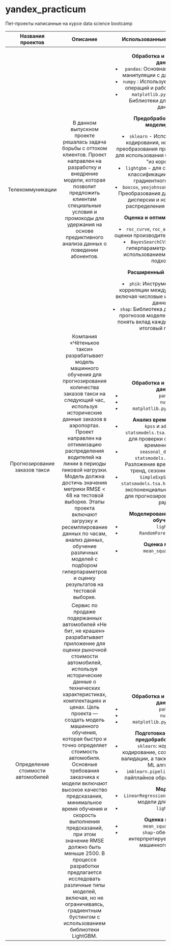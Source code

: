 # yandex_practicum
Пет-проекты написанные на курсе data science bootcamp

| Названия проектов | Описание | Использованные инструменты |
| :--------------------: | :---------------------: |:---------------------------:|
| Телекоммуникации | В данном выпускном проекте решалась задача борьбы с оттоком клиентов. Проект направлен на разработку и внедрение модели, которая позволит предложить клиентам специальные условия и промокоды для удержания на основе предиктивного анализа данных о поведении абонентов. | <ul>**Обработка и визуализация данных**: <li>`pandas`: Основная библиотека для манипуляции с данными и анализа.</li> <li>`numpy` : Используется для числовых операций и работы с массивами. </li> <li> `matplotlib.pyplot` и `seaborn`: Библиотеки для визуализации данных </li> </ul> <ul>**Предобработка данных и моделирование:**</ul> <li>`sklearn` - Использовался для кодирования, нормализации, преобразования признаков, а так же для использования базовых моделей "из коробки"</li><li> `lightgbm` - для создания модели классификации с помощью градиентного бустинга</li><li>  `boxcox`, `yeojohnson` (из `scipy.stats`): Преобразования для стабилизации дисперсии и нормализации распределения переменных.</li><ul>**Оценка и оптимизация моделей:**</ul> <li> `roc_curve`, `roc_auc`: Метрики для оценки производительности моделей.</li> <li>`BayesSearchCV`: Оптимизация гиперпараметров моделей с использованием байесовского подхода.</li> <ul>**Расширенный анализ данных:** </ul> <li>`phik`: Инструмент для оценки корреляции между переменными, включая числовые и категориальные данные. </li><li>`shap`: Библиотека для интерпретации прогнозов моделей, позволяющая понять вклад каждой переменной в итоговый прогноз.</li>|
|Прогнозирование заказов такси|Компания «Чётенькое такси» разрабатывает модель машинного обучения для прогнозирования количества заказов такси на следующий час, используя исторические данные заказов в аэропортах. Проект направлен на оптимизацию распределения водителей на линии в периоды пиковой нагрузки. Модель должна достичь значения метрики RMSE < 48 на тестовой выборке. Этапы проекта включают загрузку и ресемплирование данных по часам, анализ данных, обучение различных моделей с подбором гиперпараметров и оценку результатов на тестовой выборке.|<ul>**Обработка и визуализация данных**: <li>`pandas`</li> <li>`numpy` </li> <li> `matplotlib.pyplot` и `seaborn`</li> </ul> <ul>**Анализ временных рядов:** <li>`kpss` и `adfuller` из `statsmodels.tsa.stattools`: Тесты для проверки стационарности временных рядов</li> <li>`seasonal_decompose` из `statsmodels.tsa.seasonal`: Разложение временных рядов на тренд, сезонность и остаток. </li> <li> `SimpleExpSmoothing` из `statsmodels.tsa.holtwinters`:Модель экспоненциального сглаживания для прогнозирования временных рядов.</li> </ul> <ul>**Моделирование и машинное обучение:**: <li>`lightgbm`</li> <li>`RandomForestRegressor` </li> </ul> <ul>**Оценка моделей:**: <li>`mean_squared_error`</li> </ul>|
|Определение стоимости автомобилей|Сервис по продаже подержанных автомобилей «Не бит, не крашен» разрабатывает приложение для оценки рыночной стоимости автомобилей, используя исторические данные о технических характеристиках, комплектациях и ценах. Цель проекта — создать модель машинного обучения, которая быстро и точно определяет стоимость автомобиля. Основные требования заказчика к модели включают высокое качество предсказания, минимальное время обучения и скорость выполнения предсказаний, при этом значение RMSE должно быть меньше 2500. В процессе разработки предлагается исследовать различные типы моделей, включая, но не ограничиваясь, градиентным бустингом с использованием библиотеки LightGBM.|<ul>**Обработка и визуализация данных**: <li>`pandas`</li> <li>`numpy` </li> <li> `matplotlib.pyplot` и `seaborn`</li> </ul><ul>**Подготовка признаков и предобработка данных**: <li>`sklearn`: нормализация, кодирование, создания GroupKFold валидации, а также предоставления ML алгоритмов  </li> <li>`imblearn.pipeline`: для создания пайплайнов обработки-обучения </li> </ul> <ul>**Модели**: <li>`LinearRegression`, `Ridge`: Линейные модели для регрессии.</li> <li>`lightgbm` </li> </ul><ul>**Оценка моделей**: <li>`mean_squared_error`</li> <li>`shap`-обеспечивает интерпретируемость моделей машинного обучения. </li> </ul>|
